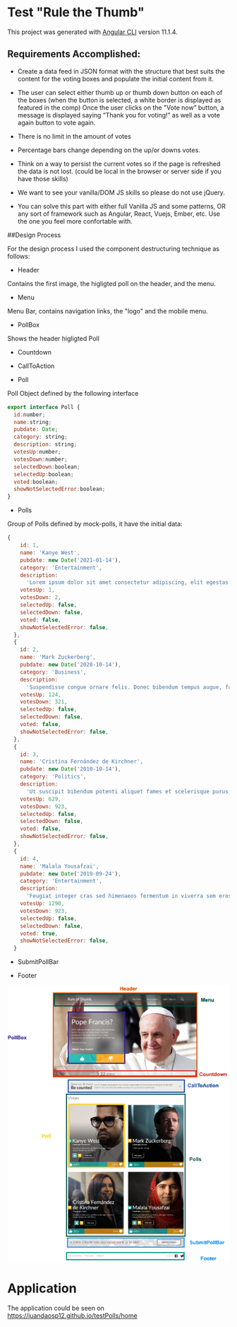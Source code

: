 # Test "Rule the Thumb"

This project was generated with [Angular CLI](https://github.com/angular/angular-cli) version 11.1.4.

## Requirements Accomplished:
  * Create a data feed in JSON format with the structure that best suits the content for the voting boxes and populate the initial content from it.
  
  * The user can select either thumb up or thumb down button on each of the boxes (when the button is selected, a white border is displayed as featured in the comp) Once the user clicks on the "Vote now” button, a message is displayed saying “Thank you for voting!” as well as a vote again button to vote again.
  
  - There is no limit in the amount of votes
  
  - Percentage bars change depending on the up/or downs votes.
  
  - Think on a way to persist the current votes so if the page is refreshed the data is not lost. (could be local in the browser or server side if you have those skills)
  
  - We want to see your vanilla/DOM JS skills so please do not use jQuery.
  
  - You can solve this part with either full Vanilla JS and some patterns, OR any sort of framework such as Angular, React, Vuejs, Ember, etc. Use the one you feel more confortable with.

##Design Process

For the design process I used the component destructuring technique as follows:

* Header

Contains the first image, the higligted poll on the header, and the menu. 

* Menu

Menu Bar, contains navigation links, the "logo" and the mobile menu.

* PollBox

Shows the header higligted Poll

* Countdown

* CallToAction

* Poll

Poll Object defined by the following interface

```javascript
export interface Poll {
  id:number;
  name:string;
  pubdate: Date;
  category: string;
  description: string;
  votesUp:number;
  votesDown:number;
  selectedDown:boolean;
  selectedUp:boolean;
  voted:boolean;
  showNotSelectedError:boolean;
}
```

* Polls

Group of Polls defined by mock-polls, it have the initial data:

```javascript
{
    id: 1,
    name: 'Kanye West',
    pubdate: new Date('2021-01-14'),
    category: 'Entertainment',
    description:
      'Lorem ipsum dolor sit amet consectetur adipiscing, elit egestas venenatis cubilia ornare, mauris vivamus curabitur dis aenean.',
    votesUp: 1,
    votesDown: 2,
    selectedUp: false,
    selectedDown: false,
    voted: false,
    showNotSelectedError: false,
  },
  {
    id: 2,
    name: 'Mark Zuckerberg',
    pubdate: new Date('2020-10-14'),
    category: 'Business',
    description:
      'Suspendisse congue ornare felis. Donec bibendum tempus augue, faucibus congue mi maximus vel. Nullam turpis nunc, posuere sit amet consequat consequat, vehicula et risus. Vivamus congue volutpat metus eu porta.',
    votesUp: 124,
    votesDown: 321,
    selectedUp: false,
    selectedDown: false,
    voted: false,
    showNotSelectedError: false,
  },
  {
    id: 3,
    name: 'Cristina Fernández de Kirchner',
    pubdate: new Date('2010-10-14'),
    category: 'Politics',
    description:
      'Ut suscipit bibendum potenti aliquet fames et scelerisque purus, nam mi inceptos.',
    votesUp: 629,
    votesDown: 923,
    selectedUp: false,
    selectedDown: false,
    voted: false,
    showNotSelectedError: false,
  },
  {
    id: 4,
    name: 'Malala Yousafzai',
    pubdate: new Date('2019-09-24'),
    category: 'Entertainment',
    description:
      'Feugiat integer cras sed himenaeos fermentum in viverra sem eros per hendrerit ut, habitasse quis sociis fames nec urna facilisi semper nullam eleifend.',
    votesUp: 1290,
    votesDown: 923,
    selectedUp: false,
    selectedDown: false,
    voted: true,
    showNotSelectedError: false,
  }
```

* SubmitPollBar

* Footer

![GitHub Logo](/images/componentDestructuring.png)

# Application

The application could be seen on https://juandaosp12.github.io/testPolls/home
